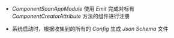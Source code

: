 * *ComponentScanAppModule* 使用 *Emit* 完成对标有 *ComponentCreatorAttribute* 方法的组件进行注册

* 系统启动时，根据收集到的所有的 *Config* 生成 *Json Schema* 文件